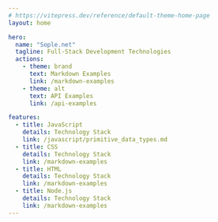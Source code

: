 ```yaml
---
# https://vitepress.dev/reference/default-theme-home-page
layout: home

hero:
  name: "Sople.net"
  tagline: Full-Stack Development Technologies
  actions:
    - theme: brand
      text: Markdown Examples
      link: /markdown-examples
    - theme: alt
      text: API Examples
      link: /api-examples

features:
  - title: JavaScript
    details: Technology Stack
    link: /javascript/primitive_data_types.md
  - title: CSS
    details: Technology Stack
    link: /markdown-examples
  - title: HTML
    details: Technology Stack
    link: /markdown-examples
  - title: Node.js
    details: Technology Stack
    link: /markdown-examples
---
```


